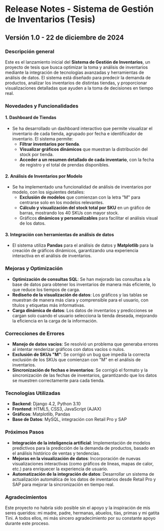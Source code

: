 # Release Notes - **Sistema de Gestión de Inventarios** (Tesis)

## **Versión 1.0 - 22 de diciembre de 2024**

### **Descripción general**
Este es el lanzamiento inicial del **Sistema de Gestión de Inventarios**, un proyecto de tesis que busca optimizar la toma y análisis de inventarios mediante la integración de tecnologías avanzadas y herramientas de análisis de datos. El sistema está diseñado para predecir la demanda de productos, analizar los inventarios de distintas tiendas, y proporcionar visualizaciones detalladas que ayuden a la toma de decisiones en tiempo real.

### **Novedades y Funcionalidades**

#### **1. Dashboard de Tiendas**
- Se ha desarrollado un dashboard interactivo que permite visualizar el inventario de cada tienda, agrupado por fecha e identificador de inventario. El sistema permite:
  - **Filtrar inventarios por tienda**.
  - **Visualizar gráficos dinámicos** que muestran la distribución del stock por tienda.
  - **Acceder a un resumen detallado de cada inventario**, con la fecha de registro y el total de prendas disponibles.

#### **2. Análisis de Inventarios por Modelo**
- Se ha implementado una funcionalidad de análisis de inventarios por modelo, con los siguientes detalles:
  - **Exclusión de modelos** que comienzan con la letra "M" para centrarse solo en los modelos relevantes.
  - **Cálculo y visualización del stock total por SKU** en un gráfico de barras, mostrando los 40 SKUs con mayor stock.
  - Gráficos **dinámicos y personalizables** para facilitar el análisis visual de los datos.

#### **3. Integración con herramientas de análisis de datos**
- El sistema utiliza **Pandas** para el análisis de datos y **Matplotlib** para la creación de gráficos dinámicos, garantizando una experiencia interactiva en el análisis de inventarios.

### **Mejoras y Optimización**
- **Optimización de consultas SQL**: Se han mejorado las consultas a la base de datos para obtener los inventarios de manera más eficiente, lo que reduce los tiempos de carga.
- **Rediseño de la visualización de datos**: Los gráficos y las tablas se muestran de manera más clara y comprensible para el usuario, con títulos y etiquetas más informativas.
- **Carga dinámica de datos**: Los datos de inventarios y predicciones se cargan solo cuando el usuario selecciona la tienda deseada, mejorando la eficiencia en la carga de la información.

### **Correcciones de Errores**
- **Manejo de datos vacíos**: Se resolvió un problema que generaba errores al intentar renderizar gráficos con datos vacíos o nulos.
- **Exclusión de SKUs "M"**: Se corrigió un bug que impedía la correcta exclusión de los SKUs que comienzan con "M" en el análisis de inventarios.
- **Sincronización de fechas e inventarios**: Se corrigió el formato y la sincronización de las fechas de inventarios, garantizando que los datos se muestren correctamente para cada tienda.

### **Tecnologías Utilizadas**
- **Backend**: Django 4.2, Python 3.10
- **Frontend**: HTML5, CSS3, JavaScript (AJAX)
- **Gráficos**: Matplotlib, Pandas
- **Base de Datos**: MySQL, integración con Retail Pro y SAP

### **Próximos Pasos**
- **Integración de la inteligencia artificial**: Implementación de modelos predictivos para la predicción de la demanda de productos, basado en el análisis histórico de ventas y tendencias.
- **Mejoras en la visualización de datos**: Incorporación de nuevas visualizaciones interactivas (como gráficos de líneas, mapas de calor, etc.) para enriquecer la experiencia de usuario.
- **Automatización de la integración de datos**: Desarrollar un sistema de actualización automática de los datos de inventarios desde Retail Pro y SAP para mejorar la sincronización en tiempo real.

### **Agradecimientos**
Este proyecto no habría sido posible sin el apoyo y la inspiración de mis seres queridos: mi madre, padre, hermanas, abuelos, tías, primas y mi gatita Tini. A todos ellos, mi más sincero agradecimiento por su constante apoyo durante este proceso.
